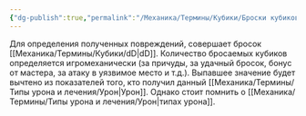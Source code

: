 ```yaml
---
{"dg-publish":true,"permalink":"/Механика/Термины/Кубики/Броски кубиков на урон/","noteIcon":"","created":"2025-08-21T13:47:45.599+03:00","updated":"2025-07-29T23:53:02.169+03:00"}
---
```


Для определения полученных повреждений, совершает бросок [[Механика/Термины/Кубики/dD\|dD]]. Количество бросаемых кубиков определяется игромеханически (за причуды, за удачный бросок, бонус от мастера, за атаку в уязвимое место и т.д.). Выпавшее значение будет вычтено из показателей того, кто получил данный [[Механика/Термины/Типы урона и лечения/Урон\|Урон]]. Однако стоит помнить о [[Механика/Термины/Типы урона и лечения/Урон\|типах урона]]. 
